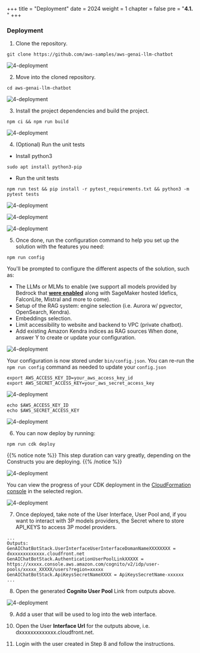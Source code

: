 +++
title = "Deployment"
date = 2024
weight = 1
chapter = false
pre = "<b>4.1. </b>"
+++ 
### Deployment

1. Clone the repository.

```
git clone https://github.com/aws-samples/aws-genai-llm-chatbot
```

![4-deployment](/Deploying-a-Multi-Model-and-Multi-RAG-Powered-Chatbot-Using-AWS-CDK-on-AWS/images/4-deploy/001-1-deployment.png?width=90pc)


2. Move into the cloned repository.

```
cd aws-genai-llm-chatbot
```

![4-deployment](/Deploying-a-Multi-Model-and-Multi-RAG-Powered-Chatbot-Using-AWS-CDK-on-AWS/images/4-deploy/002-1-deployment.png?width=90pc)

3. Install the project dependencies and build the project.

```
npm ci && npm run build
```

![4-deployment](/Deploying-a-Multi-Model-and-Multi-RAG-Powered-Chatbot-Using-AWS-CDK-on-AWS/images/4-deploy/003-1-deployment.png?width=90pc)

4. (Optional) Run the unit tests
- Install python3
```
sudo apt install python3-pip
```
- Run the unit tests
```
npm run test && pip install -r pytest_requirements.txt && python3 -m pytest tests
```

![4-deployment](/Deploying-a-Multi-Model-and-Multi-RAG-Powered-Chatbot-Using-AWS-CDK-on-AWS/images/4-deploy/004-1-deployment.png?width=90pc)

![4-deployment](/Deploying-a-Multi-Model-and-Multi-RAG-Powered-Chatbot-Using-AWS-CDK-on-AWS/images/4-deploy/011-1-deployment.png?width=90pc)

![4-deployment](/Deploying-a-Multi-Model-and-Multi-RAG-Powered-Chatbot-Using-AWS-CDK-on-AWS/images/4-deploy/012-1-deployment.png?width=90pc)


5. Once done, run the configuration command to help you set up the solution with the features you need:

```
npm run config
```

You'll be prompted to configure the different aspects of the solution, such as:

- The LLMs or MLMs to enable (we support all models provided by Bedrock that [**were enabled**](https://docs.aws.amazon.com/bedrock/latest/userguide/model-access.html) along with SageMaker hosted Idefics, FalconLite, Mistral and more to come).
- Setup of the RAG system: engine selection (i.e. Aurora w/ pgvector, OpenSearch, Kendra).
- Embeddings selection.
- Limit accessibility to website and backend to VPC (private chatbot).
- Add existing Amazon Kendra indices as RAG sources
When done, answer Y to create or update your configuration.

![4-deployment](/Deploying-a-Multi-Model-and-Multi-RAG-Powered-Chatbot-Using-AWS-CDK-on-AWS/images/4-deploy/005-1-deployment.png?width=90pc)

Your configuration is now stored under `bin/config.json`. You can re-run the `npm run config` command as needed to update your `config.json`

```
export AWS_ACCESS_KEY_ID=your_aws_access_key_id
export AWS_SECRET_ACCESS_KEY=your_aws_secret_access_key
```

![4-deployment](/Deploying-a-Multi-Model-and-Multi-RAG-Powered-Chatbot-Using-AWS-CDK-on-AWS/images/4-deploy/006-1-deployment.png?width=90pc)

```
echo $AWS_ACCESS_KEY_ID
echo $AWS_SECRET_ACCESS_KEY
```

![4-deployment](/Deploying-a-Multi-Model-and-Multi-RAG-Powered-Chatbot-Using-AWS-CDK-on-AWS/images/4-deploy/007-1-deployment.png?width=90pc)


6. You can now deploy by running:

```
npm run cdk deploy
```

{{% notice note %}}
This step duration can vary greatly, depending on the Constructs you are deploying.
{{% /notice %}}


![4-deployment](/Deploying-a-Multi-Model-and-Multi-RAG-Powered-Chatbot-Using-AWS-CDK-on-AWS/images/4-deploy/010-1-deployment.png?width=90pc)


You can view the progress of your CDK deployment in the [CloudFormation console](https://console.aws.amazon.com/cloudformation/home) in the selected region.


![4-deployment](/Deploying-a-Multi-Model-and-Multi-RAG-Powered-Chatbot-Using-AWS-CDK-on-AWS/images/4-deploy/008-1-deployment.png?width=90pc)


7. Once deployed, take note of the User Interface, User Pool and, if you want to interact with 3P models providers, the Secret where to store API_KEYS to access 3P model providers.

```
...
Outputs:
GenAIChatBotStack.UserInterfaceUserInterfaceDomanNameXXXXXXXX = dxxxxxxxxxxxxx.cloudfront.net
GenAIChatBotStack.AuthenticationUserPoolLinkXXXXX = https://xxxxx.console.aws.amazon.com/cognito/v2/idp/user-pools/xxxxx_XXXXX/users?region=xxxxx
GenAIChatBotStack.ApiKeysSecretNameXXXX = ApiKeysSecretName-xxxxxx
...
```

8. Open the generated **Cognito User Pool** Link from outputs above.


![4-deployment](/Deploying-a-Multi-Model-and-Multi-RAG-Powered-Chatbot-Using-AWS-CDK-on-AWS/images/4-deploy/009-1-deployment.png?width=90pc)

9. Add a user that will be used to log into the web interface.

10. Open the User **Interface Url** for the outputs above, i.e. dxxxxxxxxxxxxx.cloudfront.net.

11. Login with the user created in Step 8 and follow the instructions.